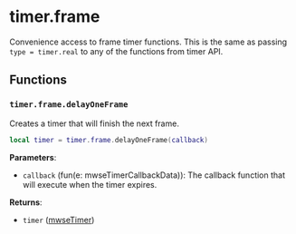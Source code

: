 # timer.frame
<div class="search_terms" style="display: none">timer.frame</div>

<!---
	This file is autogenerated. Do not edit this file manually. Your changes will be ignored.
	More information: https://github.com/MWSE/MWSE/tree/master/docs
-->

Convenience access to frame timer functions. This is the same as passing `type = timer.real` to any of the functions from timer API.

## Functions

### `timer.frame.delayOneFrame`
<div class="search_terms" style="display: none">delayoneframe</div>

Creates a timer that will finish the next frame.

```lua
local timer = timer.frame.delayOneFrame(callback)
```

**Parameters**:

* `callback` (fun(e: mwseTimerCallbackData)): The callback function that will execute when the timer expires.

**Returns**:

* `timer` ([mwseTimer](../../types/mwseTimer))

